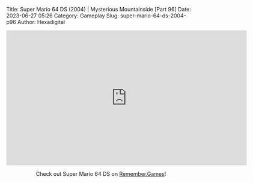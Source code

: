 Title: Super Mario 64 DS (2004) | Mysterious Mountainside [Part 96]
Date: 2023-06-27 05:26
Category: Gameplay
Slug: super-mario-64-ds-2004-p96
Author: Hexadigital

<center><iframe src="https://www.youtube.com/embed/16gK3V7c8QM?feature=oembed" allow="accelerometer; autoplay; encrypted-media; gyroscope; picture-in-picture" width="640" height="360" frameborder="0"></iframe>

Check out Super Mario 64 DS on [Remember.Games](https://remember.games/game/2250/super-mario-64-ds/)!</center>